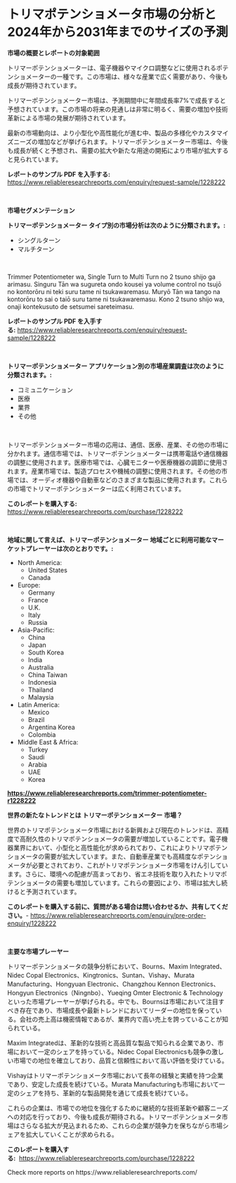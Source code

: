 <p><h1>トリマポテンショメータ市場の分析と2024年から2031年までのサイズの予測</h1></p><p><strong>市場の概要とレポートの対象範囲</strong></p>
<p><p>トリマーポテンショメーターは、電子機器やマイクロ調整などに使用されるポテンショメーターの一種です。この市場は、様々な産業で広く需要があり、今後も成長が期待されています。</p><p>トリマーポテンショメーター市場は、予測期間中に年間成長率7%で成長すると予想されています。この市場の将来の見通しは非常に明るく、需要の増加や技術革新による市場の発展が期待されています。</p><p>最新の市場動向は、より小型化や高性能化が進む中、製品の多様化やカスタマイズニーズの増加などが挙げられます。トリマーポテンショメーター市場は、今後も成長が続くと予想され、需要の拡大や新たな用途の開拓により市場が拡大すると見られています。</p></p>
<p><strong>レポートのサンプル PDF を入手する:</strong> <a href="https://www.reliableresearchreports.com/enquiry/request-sample/1228222">https://www.reliableresearchreports.com/enquiry/request-sample/1228222</a></p>
<p>&nbsp;</p>
<p><strong>市場セグメンテーション</strong></p>
<p><strong>トリマーポテンショメーター タイプ別の市場分析は次のように分類されます。:</strong></p>
<p><ul><li>シングルターン</li><li>マルチターン</li></ul></p>
<p>&nbsp;</p>
<p><p>Trimmer Potentiometer wa, Single Turn to Multi Turn no 2 tsuno shijo ga arimasu. Singuru Tān wa sugureta ondo kousei ya volume control no tsujō no kontorōru ni teki suru tame ni tsukawaremasu. Muryō Tān wa tango na kontorōru to sai o taiō suru tame ni tsukawaremasu. Kono 2 tsuno shijo wa, onaji kontekusuto de setsumei sareteimasu.</p></p>
<p><strong>レポートのサンプル PDF を入手する:</strong>&nbsp;<a href="https://www.reliableresearchreports.com/enquiry/request-sample/1228222">https://www.reliableresearchreports.com/enquiry/request-sample/1228222</a></p>
<p>&nbsp;</p>
<p><strong> トリマーポテンショメーター アプリケーション別の市場産業調査は次のように分類されます。:</strong></p>
<p><ul><li>コミュニケーション</li><li>医療</li><li>業界</li><li>その他</li></ul></p>
<p>&nbsp;</p>
<p><p>トリマーポテンショメーター市場の応用は、通信、医療、産業、その他の市場に分かれます。通信市場では、トリマーポテンショメーターは携帯電話や通信機器の調整に使用されます。医療市場では、心臓モニターや医療機器の調節に使用されます。産業市場では、製造プロセスや機械の調整に使用されます。その他の市場では、オーディオ機器や自動車などのさまざまな製品に使用されます。これらの市場でトリマーポテンショメーターは広く利用されています。</p></p>
<p><strong>このレポートを購入する:</strong>&nbsp; <a href="https://www.reliableresearchreports.com/purchase/1228222">https://www.reliableresearchreports.com/purchase/1228222</a></p>
<p>&nbsp;</p>
<p><strong>地域に関して言えば、トリマーポテンショメーター 地域ごとに利用可能なマーケットプレーヤーは次のとおりです。:</strong></p>
<p><ul>
    <li>
        North America:
        <ul>
            <li>United States</li>
            <li>Canada</li>
        </ul>
    </li>
    <li>
        Europe:
        <ul>
            <li>Germany</li>
            <li>France</li>
            <li>U.K.</li>
            <li>Italy</li>
            <li>Russia</li>
        </ul>
    </li>
    <li>
        Asia-Pacific:
        <ul>
            <li>China</li>
            <li>Japan</li>
            <li>South Korea</li>
            <li>India</li>
            <li>Australia</li>
            <li>China Taiwan</li>
            <li>Indonesia</li>
            <li>Thailand</li>
            <li>Malaysia</li>
        </ul>
    </li>
    <li>
        Latin America:
        <ul>
            <li>Mexico</li>
            <li>Brazil</li>
            <li>Argentina Korea</li>
            <li>Colombia</li>
        </ul>
    </li>
    <li>
        Middle East & Africa:
        <ul>
            <li>Turkey</li>
            <li>Saudi</li>
            <li>Arabia</li>
            <li>UAE</li>
            <li>Korea</li>
        </ul>
    </li>
    </ul></p>
<p><strong><a href="https://www.reliableresearchreports.com/trimmer-potentiometer-r1228222">https://www.reliableresearchreports.com/trimmer-potentiometer-r1228222</a></strong>&nbsp;</p>
<p><strong>世界の新たなトレンドとは トリマーポテンショメーター 市場？</strong></p>
<p><p>世界のトリマポテンショメータ市場における新興および現在のトレンドは、高精度で高耐久性のトリマポテンショメータの需要が増加していることです。電子機器業界において、小型化と高性能化が求められており、これによりトリマポテンショメータの需要が拡大しています。また、自動車産業でも高精度なポテンショメータが必要とされており、これがトリマポテンショメータ市場をけん引しています。さらに、環境への配慮が高まっており、省エネ技術を取り入れたトリマポテンショメータの需要も増加しています。これらの要因により、市場は拡大し続けると予測されています。</p></p>
<p><strong>このレポートを購入する前に、質問がある場合は問い合わせるか、共有してください。</strong>- <a href="https://www.reliableresearchreports.com/enquiry/pre-order-enquiry/1228222">https://www.reliableresearchreports.com/enquiry/pre-order-enquiry/1228222</a></p>
<p>&nbsp;</p>
<p><strong>主要な市場プレーヤー</strong></p>
<p><p>トリマーポテンショメータの競争分析において、Bourns、Maxim Integrated、Nidec Copal Electronics、Kingtronics、Suntan、Vishay、Murata Manufacturing、Hongyuan Electronic、Changzhou Kennon Electronics、Hongyun Electronics（Ningnbo）、Yueqing Omter Electronic & Technologyといった市場プレーヤーが挙げられる。中でも、Bournsは市場において注目すべき存在であり、市場成長や最新トレンドにおいてリーダーの地位を保っている。会社の売上高は機密情報であるが、業界内で高い売上を誇っていることが知られている。</p><p>Maxim Integratedは、革新的な技術と高品質な製品で知られる企業であり、市場において一定のシェアを持っている。Nidec Copal Electronicsも競争の激しい市場での地位を確立しており、品質と信頼性において高い評価を受けている。</p><p>Vishayはトリマーポテンショメータ市場において長年の経験と実績を持つ企業であり、安定した成長を続けている。Murata Manufacturingも市場において一定のシェアを持ち、革新的な製品開発を通じて成長を続けている。</p><p>これらの企業は、市場での地位を強化するために継続的な技術革新や顧客ニーズへの対応を行っており、今後も成長が期待される。トリマーポテンショメータ市場はさらなる拡大が見込まれるため、これらの企業が競争力を保ちながら市場シェアを拡大していくことが求められる。</p></p>
<p><strong>このレポートを購入する:</strong>&nbsp;&nbsp;<a href="https://www.reliableresearchreports.com/purchase/1228222">https://www.reliableresearchreports.com/purchase/1228222</a></p>
<p>Check more reports on https://www.reliableresearchreports.com/</p>